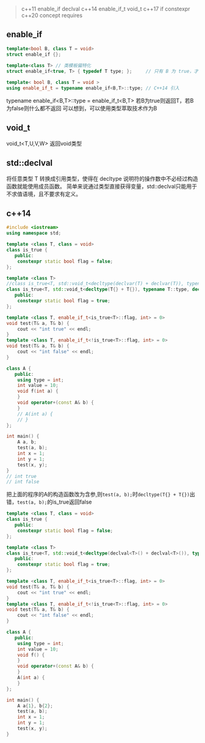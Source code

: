 >c++11 enable_if declval
>c++14 enable_if_t void_t
>c++17 if constexpr
>c++20 concept requires

## enable_if
```cpp
template<bool B, class T = void>
struct enable_if {};
 
template<class T> // 类模板偏特化
struct enable_if<true, T> { typedef T type; };     // 只有 B 为 true，才有 type，即 ::type 才合法

template< bool B, class T = void >
using enable_if_t = typename enable_if<B,T>::type; // C++14 引入
```
typename enable_if<B,T>::type = enable_if_t<B,T>
若B为true则返回T，若B为false则什么都不返回
可以想到，可以使用类型萃取技术作为B

## void_t
void_t<T,U,V,W>
返回void类型

## std::declval
将任意类型 T 转换成引用类型，使得在 decltype 说明符的操作数中不必经过构造函数就能使用成员函数。
简单来说通过类型直接获得变量，std::declval只能用于不求值语境，且不要求有定义。


## c++14
```cpp
#include <iostream>
using namespace std;

template <class T, class = void>
class is_true {
   public:
    constexpr static bool flag = false;
};

template <class T>
//class is_true<T, std::void_t<decltype(declvar(T) + declvar(T)), typename T::type, decltype(&T::value), decltype(&T::f(1))>> 
class is_true<T, std::void_t<decltype(T{} + T{}), typename T::type, decltype(&T::value), decltype(&T::f(1))>> {
   public:
    constexpr static bool flag = true;
};

template <class T, enable_if_t<is_true<T>::flag, int> = 0>
void test(T& a, T& b) {
    cout << "int true" << endl;
}
template <class T, enable_if_t<!is_true<T>::flag, int> = 0>
void test(T& a, T& b) {
    cout << "int false" << endl;
}

class A {
   public:
    using type = int;
    int value = 10;
    void f(int a) {
    }
    void operator+(const A& b) {
    }
    // A(int a) {
    // }
};

int main() {
    A a, b;
    test(a, b);
    int x = 1;
    int y = 1;
    test(x, y);
}
// int true
// int false
```
把上面的程序的A的构造函数改为含参,则`test(a, b);`时`decltype(T{} + T{})`出错，`test(a, b);`的is_true返回false

```cpp
template <class T, class = void>
class is_true {
   public:
    constexpr static bool flag = false;
};

template <class T>
class is_true<T, std::void_t<decltype(declval<T>() + declval<T>()), typename T::type, decltype(&T::value), decltype(&T::f)>> {
   public:
    constexpr static bool flag = true;
};

template <class T, enable_if_t<is_true<T>::flag, int> = 0>
void test(T& a, T& b) {
    cout << "int true" << endl;
}
template <class T, enable_if_t<!is_true<T>::flag, int> = 0>
void test(T& a, T& b) {
    cout << "int false" << endl;
}

class A {
   public:
    using type = int;
    int value = 10;
    void f() {
    }
    void operator+(const A& b) {
    }
    A(int a) {
    }
};

int main() {
    A a{1}, b{2};
    test(a, b);
    int x = 1;
    int y = 1;
    test(x, y);
}
```